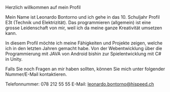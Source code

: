 Herzlich willkommen auf mein Profil

Mein Name ist Leonardo Bontorno und ich gehe in das 10. Schuljahr Profil E3t (Technik und Elektrizität).
Das programmieren (allgemein) ist eine grosse Leidenschaft von mir, weil ich da meine ganze Kreativität umsetzen kann.

In diesem Profil möchte ich meine Fähigkeiten und Projekte zeigen, welche ich in den letzten Jahren gemacht habe.
Von der Webentwicklung über die Programmierung mit JAVA von Android bishin zur Spielentwicklung mit C# in Unity.

Falls Sie noch Fragen an mir haben sollten, können Sie mich unter folgender Nummer/E-Mail kontaktieren.

Telefonnummer: 078 212 55 55
E-Mail: leonardo.bontorno@hispeed.ch
